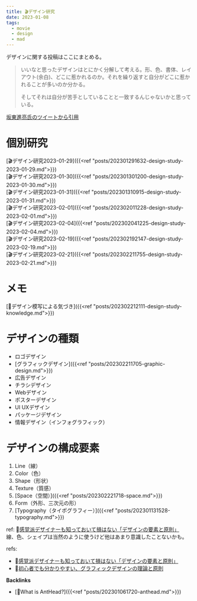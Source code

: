 ```yaml
---
title: 🎬デザイン研究
date: 2023-01-08
tags:
  - movie
  - design
  - mad
---
```


デザインに関する投稿はここにまとめる。  

> いいなと思ったデザインはとにかく分解して考える。形、色、書体、レイアウト(余白)、どこに惹かれるのか。それを繰り返すと自分がどこに惹かれることが多いのか分かる。
>
> そしてそれは自分が苦手としていることと一致するんじゃないかと思っている。

[坂東進亮氏のツイートから引用](https://twitter.com/shinsukebando/status/1617352888598286337?s=20)

# 個別研究
[🎬デザイン研究2023-01-29]({{<ref "posts/202301291632-design-study-2023-01-29.md">}})  
[🎬デザイン研究2023-01-30]({{<ref "posts/202301301200-design-study-2023-01-30.md">}})  
[🎬デザイン研究2023-01-31]({{<ref "posts/202301310915-design-study-2023-01-31.md">}})  
[🎬デザイン研究2023-02-01]({{<ref "posts/202302011228-design-study-2023-02-01.md">}})  
[🎬デザイン研究2023-02-04]({{<ref "posts/202302041225-design-study-2023-02-04.md">}})  
[🎬デザイン研究2023-02-19]({{<ref "posts/202302192147-design-study-2023-02-19.md">}})  
[🎬デザイン研究2023-02-21]({{<ref "posts/202302211755-design-study-2023-02-21.md">}})  

# メモ
[📝デザイン模写による気づき]({{<ref "posts/202302212111-design-study-knowledge.md">}})  

# デザインの種類
- ロゴデザイン
- [グラフィックデザイン]({{<ref "posts/202302211705-graphic-design.md">}})
- 広告デザイン
- チラシデザイン
- Webデザイン
- ポスターデザイン
- UI UXデザイン
- パッケージデザイン
- 情報デザイン（インフォグラフィック）

# デザインの構成要素
1. Line（線）  
2. Color（色）  
3. Shape（形状）  
4. Texture（質感）  
5. [Space（空間）]({{<ref "posts/202302221718-space.md">}})  
6. Form（外形、三次元の形）  
7. [Typography（タイポグラフィー）]({{<ref "posts/202301131528-typography.md">}})  

ref: 📝[感覚派デザイナーも知っておいて損はない「デザインの要素と原則」](https://webnaut.jp/design/620.html)  
線、色、シェイプは当然のように使うけど他はあまり意識したことないかも。  


refs:
- 📝[感覚派デザイナーも知っておいて損はない「デザインの要素と原則」](https://webnaut.jp/design/620.html)  
- 📝[初心者でも分かりやすい、グラフィックデザインの理論と原則](https://asobo-design.com/nex/blog-901-23034.html)

**Backlinks**
- [🐜What is AntHead?]({{<ref "posts/202301061720-anthead.md">}})